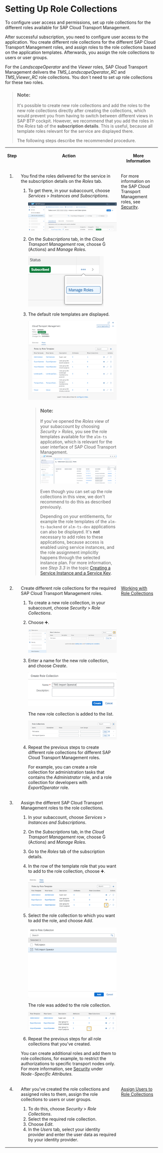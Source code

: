 <!-- copyd10f010c6db24bdd83ad037ebd8e3365 -->

<link rel="stylesheet" type="text/css" href="../css/sap-icons.css"/>

# Setting Up Role Collections

To configure user access and permissions, set up role collections for the different roles available for SAP Cloud Transport Management.

After successful subscription, you need to configure user access to the application. You create different role collections for the different SAP Cloud Transport Management roles, and assign roles to the role collections based on the application templates. Afterwards, you assign the role collections to users or user groups.

For the *LandscapeOperator* and the *Viewer* roles, SAP Cloud Transport Management delivers the *TMS\_LandscapeOperator\_RC* and *TMS\_Viewer\_RC* role collections. You don´t need to set up role collections for these two roles.

> ### Note:  
> It's possible to create new role collections and add the roles to the new role collections directly after creating the collections, which would prevent you from having to switch between different views in SAP BTP cockpit. However, we recommend that you add the roles in the *Roles* tab of the **subscription details**. This is useful, because all template roles relevant for the service are displayed there.
> 
> The following steps describe the recommended procedure.


<table>
<tr>
<th valign="top">

Step

</th>
<th valign="top">

Action

</th>
<th valign="top">

More Information

</th>
</tr>
<tr>
<td valign="top">

1.

</td>
<td valign="top">

You find the roles delivered for the service in the subscription details on the *Roles* tab.

1.  To get there, in your subaccount, choose *Services* \> *Instances and Subscriptions*.

    ![](images/TMS_Subscription_Overview_35c83a9.png)

2.  On the *Subscriptions* tab, in the *Cloud Transport Management* row, choose <span class="SAP-icons-V5"></span> \(Actions\) and *Manage Roles*.

    ![](images/TMS_Manage_Roles_1846751.png)

3.  The default role templates are displayed.

    ![](images/TMS_Roles_2a761f0.png)

    > ### Note:  
    > If you've opened the *Roles* view of your subaccount by choosing *Security* \> *Roles*, you see the role templates available for the `alm-ts` application, which is relevant for the user interface of SAP Cloud Transport Management. ![](images/alm-ts_Roles_in_Subaccount_c6a491c.png)
    > 
    > Even though you can set up the role collections in this view, we don't recommend to do this as described previously.
    > 
    > Depending on your entitlements, for example the role templates of the `alm-ts-backend` or `alm-ts-dev` applications can also be displayed. It's **not** necessary to add roles to these applications, because access is enabled using service instances, and the role assignment implicitly happens through the selected instance plan. For more information, see *Step 3.3* in the topic [Creating a Service Instance and a Service Key](creating-a-service-instance-and-a-service-key-f449560.md).




</td>
<td valign="top">

For more information on the SAP Cloud Transport Management roles, see [Security](../60-security/security-51939a4.md).

</td>
</tr>
<tr>
<td valign="top">

2.

</td>
<td valign="top">

Create different role collections for the required SAP Cloud Transport Management roles.

1.  To create a new role collection, in your subaccount, choose *Security* \> *Role Collections*.
2.  Choose :heavy_plus_sign:.

    ![](images/Create_Role_Collection_1_cf119d0.png)

3.  Enter a name for the new role collection, and choose *Create*.

    ![](images/Create_Role_Collection_2_adc4a6d.png)

    The new role collection is added to the list.

    ![](images/Create_Role_Collection_3_0fd35c3.png)

4.  Repeat the previous steps to create different role collections for different SAP Cloud Transport Management roles.

    For example, you can create a role collection for administration tasks that contains the *Administrator* role, and a role collection for developers with *ExportOperator* role.




</td>
<td valign="top">

[Working with Role Collections](https://help.sap.com/docs/BTP/65de2977205c403bbc107264b8eccf4b/393ea0b222754311884123ce564779bd.html) 

</td>
</tr>
<tr>
<td valign="top">

3.

</td>
<td valign="top">

Assign the different SAP Cloud Transport Management roles to the role collections.

1.  In your subaccount, choose *Services* \> *Instances and Subscriptions*.

2.  On the *Subscriptions* tab, in the *Cloud Transport Management* row, choose <span class="SAP-icons-V5"></span> \(Actions\) and *Manage Roles*.
3.  Go to the *Roles* tab of the subscription details.
4.  In the row of the template role that you want to add to the role collection, choose :heavy_plus_sign:.

    ![](images/Assign_Roles_1_0b49e30.png)

5.  Select the role collection to which you want to add the role, and choose *Add*.

    ![](images/Assign_Roles_2_988c8cf.png)

    The role was added to the role collection.

    ![](images/Assign_Roles_3_6fdc593.png)

6.  Repeat the previous steps for all role collections that you've created.

You can create additional roles and add them to role collections, for example, to restrict the authorizations to specific transport nodes only. For more information, see [Security](../60-security/security-51939a4.md) under *Node-Specific Attributes*.

</td>
<td valign="top">

 

</td>
</tr>
<tr>
<td valign="top">

4.

</td>
<td valign="top">

After you've created the role collections and assigned roles to them, assign the role collections to users or user groups.

1.  To do this, choose *Security* \> *Role Collections*.
2.  Select the required role collection.
3.  Choose *Edit*.
4.  In the *Users* tab, select your identity provider and enter the user data as required by your identity provider.



</td>
<td valign="top">

[Assign Users to Role Collections](https://help.sap.com/docs/BTP/65de2977205c403bbc107264b8eccf4b/c5766765bda74ad59fe656977c8fa4d6.html) 

</td>
</tr>
</table>

